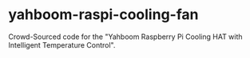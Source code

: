 yahboom-raspi-cooling-fan
=========================

Crowd-Sourced code for the "Yahboom Raspberry Pi Cooling HAT with
Intelligent Temperature Control".

